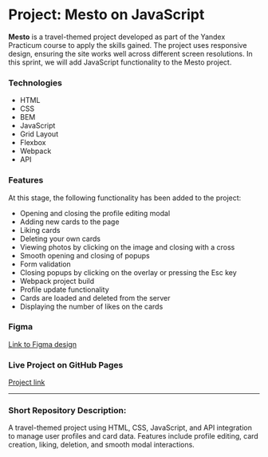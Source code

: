 # Project: Mesto on JavaScript

**Mesto** is a travel-themed project developed as part of the Yandex Practicum course to apply the skills gained. The project uses responsive design, ensuring the site works well across different screen resolutions. In this sprint, we will add JavaScript functionality to the Mesto project.

### Technologies

- HTML
- CSS
- BEM
- JavaScript
- Grid Layout
- Flexbox
- Webpack
- API

### Features

At this stage, the following functionality has been added to the project:

- Opening and closing the profile editing modal
- Adding new cards to the page
- Liking cards
- Deleting your own cards
- Viewing photos by clicking on the image and closing with a cross
- Smooth opening and closing of popups
- Form validation
- Closing popups by clicking on the overlay or pressing the Esc key
- Webpack project build
- Profile update functionality
- Cards are loaded and deleted from the server
- Displaying the number of likes on the cards

### Figma

[Link to Figma design](https://www.figma.com/file/PSdQFRHoxXJFs2FH8IXViF/JavaScript-9-sprint?node-id=0%3A1)

### Live Project on GitHub Pages

[Project link](https://alisagafarova.github.io/mesto-project-bootcamp/)

---

### Short Repository Description:

A travel-themed project using HTML, CSS, JavaScript, and API integration to manage user profiles and card data. Features include profile editing, card creation, liking, deletion, and smooth modal interactions.
